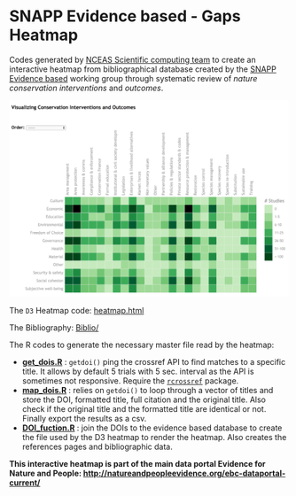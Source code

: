# SNAPP Evidence based - Gaps Heatmap


Codes generated by [NCEAS Scientific computing team](https://www.nceas.ucsb.edu/scicomp) to create an interactive heatmap from bibliographical database created by the [SNAPP Evidence based](http://snappartnership.net/groups/evidence-based-conservation/) working group through systematic review of _nature conservation interventions_ and _outcomes_.

[![](heatmap.png)](https://www.nceas.ucsb.edu/~brun/heatmap/heatmap.html)

The `D3` Heatmap code: [heatmap.html](https://github.com/Science-for-Nature-and-People/evidence-based-heatmap/blob/master/heatmap.html)

The Bibliography: [Biblio/](https://github.com/Science-for-Nature-and-People/evidence-based-heatmap/tree/master/Biblio)

The R codes to generate the necessary master file read by the heatmap:

- [**get_dois.R**](./Rscripts/get_dois.R) : `getdoi()` ping the crossref API to find matches to a specific title. It allows by default 5 trials with 5 sec. interval as the API is sometimes not responsive. Require the [`rcrossref`](https://github.com/ropensci/rcrossref) package.
- [**map_dois.R**](./Rscripts/map_dois.R) : relies on `getdoi()` to loop through a vector of titles and store the DOI, formatted title, full citation and the original title. Also check if the original title and the formatted title are identical or not. Finally export the results as a csv.
- [**DOI_fuction.R**](./Rscripts/DOI_function.R) :  join the DOIs to the evidence based database to create the file used by the D3 heatmap to render the heatmap. Also creates the references pages and bibliographic data.


**This interactive heatmap is part of the main data portal Evidence for Nature and People: <http://natureandpeopleevidence.org/ebc-dataportal-current/>**

